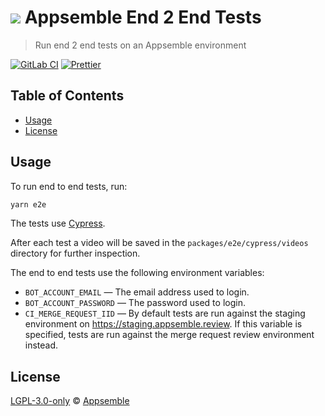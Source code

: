# ![](https://gitlab.com/appsemble/appsemble/-/raw/0.20.42/config/assets/logo.svg) Appsemble End 2 End Tests

> Run end 2 end tests on an Appsemble environment

[![GitLab CI](https://gitlab.com/appsemble/appsemble/badges/0.20.42/pipeline.svg)](https://gitlab.com/appsemble/appsemble/-/releases/0.20.42)
[![Prettier](https://img.shields.io/badge/code_style-prettier-ff69b4.svg)](https://prettier.io)

## Table of Contents

- [Usage](#usage)
- [License](#license)

## Usage

To run end to end tests, run:

```sh
yarn e2e
```

The tests use [Cypress](https://www.cypress.io/).

After each test a video will be saved in the `packages/e2e/cypress/videos` directory for further
inspection.

The end to end tests use the following environment variables:

- `BOT_ACCOUNT_EMAIL` — The email address used to login.
- `BOT_ACCOUNT_PASSWORD` — The password used to login.
- `CI_MERGE_REQUEST_IID` — By default tests are run against the staging environment on
  <https://staging.appsemble.review>. If this variable is specified, tests are run against the merge
  request review environment instead.

## License

[LGPL-3.0-only](https://gitlab.com/appsemble/appsemble/-/blob/0.20.42/LICENSE.md) ©
[Appsemble](https://appsemble.com)
